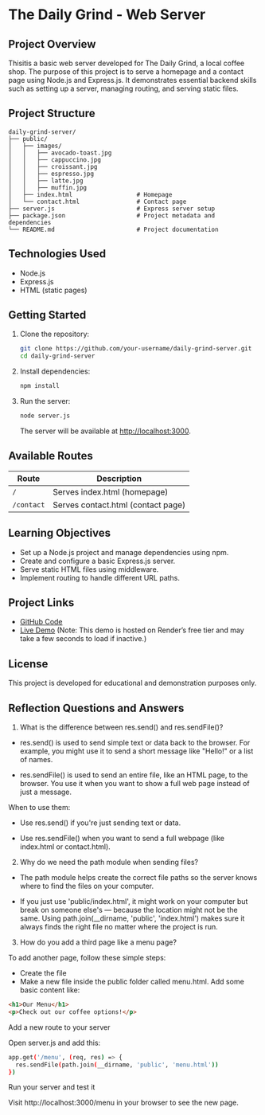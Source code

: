 # The Daily Grind - Web Server



## Project Overview
Thisitis a basic web server developed for The Daily Grind, a local coffee shop. The purpose of this project is to serve a homepage and a contact page using Node.js and Express.js. It demonstrates essential backend skills such as setting up a server, managing routing, and serving static files.

## Project Structure
```
daily-grind-server/
├── public/
│   ├── images/
│   │   ├── avocado-toast.jpg
│   │   ├── cappuccino.jpg
│   │   ├── croissant.jpg
│   │   ├── espresso.jpg
│   │   ├── latte.jpg
│   │   ├── muffin.jpg
│   ├── index.html                  # Homepage
│   └── contact.html                # Contact page
├── server.js                       # Express server setup
├── package.json                    # Project metadata and dependencies
└── README.md                       # Project documentation
```

## Technologies Used
- Node.js
- Express.js
- HTML (static pages)

## Getting Started
1. Clone the repository:
   ```bash
   git clone https://github.com/your-username/daily-grind-server.git
   cd daily-grind-server
   ```
2. Install dependencies:
   ```bash
   npm install
   ```
3. Run the server:
   ```bash
   node server.js
   ```
   The server will be available at [http://localhost:3000](http://localhost:3000).

## Available Routes
| Route      | Description                        |
|------------|------------------------------------|
| `/`        | Serves index.html (homepage)       |
| `/contact` | Serves contact.html (contact page) |

## Learning Objectives
- Set up a Node.js project and manage dependencies using npm.
- Create and configure a basic Express.js server.
- Serve static HTML files using middleware.
- Implement routing to handle different URL paths.

## Project Links
- [GitHub Code](https://github.com/BulutHamali/The-Daily-Grind)
- [Live Demo](https://the-daily-grind-lnpd.onrender.com/#menu) (Note: This demo is hosted on Render’s free tier and may take a few seconds to load if inactive.)

## License
This project is developed for educational and demonstration purposes only.

## Reflection Questions and Answers

1. What is the difference between res.send() and res.sendFile()?


- res.send() is used to send simple text or data back to the browser. For example, you might use it to send a short message like "Hello!" or a list of names.

- res.sendFile() is used to send an entire file, like an HTML page, to the browser. You use it when you want to show a full web page instead of just a message.

When to use them:

- Use res.send() if you're just sending text or data.

- Use res.sendFile() when you want to send a full webpage (like index.html or contact.html).

2. Why do we need the path module when sending files?

- The path module helps create the correct file paths so the server knows where to find the files on your computer.

- If you just use 'public/index.html', it might work on your computer but break on someone else's — because the location might not be the same. Using path.join(__dirname, 'public', 'index.html') makes sure it always finds the right file no matter where the project is run.

3. How do you add a third page like a menu page?

To add another page, follow these simple steps:

- Create the file
- Make a new file inside the public folder called menu.html. Add some basic content like:
```html
<h1>Our Menu</h1>
<p>Check out our coffee options!</p>
```
Add a new route to your server

Open server.js and add this:

```bash
app.get('/menu', (req, res) => {
  res.sendFile(path.join(__dirname, 'public', 'menu.html'))
})
```
Run your server and test it

Visit http://localhost:3000/menu in your browser to see the new page.

